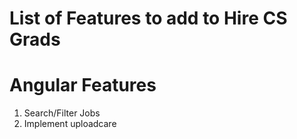 # List of Features to add to Hire CS Grads

# Angular Features
1. Search/Filter Jobs
2. Implement uploadcare
